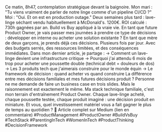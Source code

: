 Ce matin, 8h47, contemplation stratégique devant la baignoire.
Mon mari : "Tu viens vraiment de parler de notre linge comme d'un pipeline CI/CD ?"
Moi : "Oui. Et on est en production outage."
Deux semaines plus tard : lave-linge séchant vendu habituellement à McDonald's. 1200€. ROI calculé : 730h gagnées par an.
Build vs Buy appliqué à la vraie vie.
En tant que future Product Owner, je vais passer mes journées à prendre ce type de décisions : développer en interne ou acheter une solution existante ?
En tant que mère de deux garçons, je prends déjà ces décisions. Plusieurs fois par jour. Avec des budgets serrés, des ressources limitées, et des conséquences immédiates.
Dans mon dernier article, je partage :
→ Comment un lave-linge devient une infrastructure critique
→ Pourquoi j'ai attendu 6 mois de trop pour acheter une poussette double (technical debt = douleurs de dos)
→ Les 3 produits tech que j'aimerais construire pour le monde équin
→ Le framework de décision : quand acheter vs quand construire
La différence entre mes décisions familiales et mes futures décisions produit ? Personne ne me demande de faire un business case en trois slides. Mais le raisonnement est exactement le même.
Ma stack technique familiale, c'est mon terrain d'entraînement Product Owner.
Chaque lave-linge acheté, chaque poussette testée, chaque produit imaginé : une décision produit en miniature.
Et vous, quel investissement matériel vous a fait gagner le plus de temps au quotidien ?
📖 Article complet sur Medium (lien en commentaire)
#ProductManagement #ProductOwner #BuildVsBuy #TechStack #ParentingInTech #WomenInTech #ProductThinking #DecisionFramework
